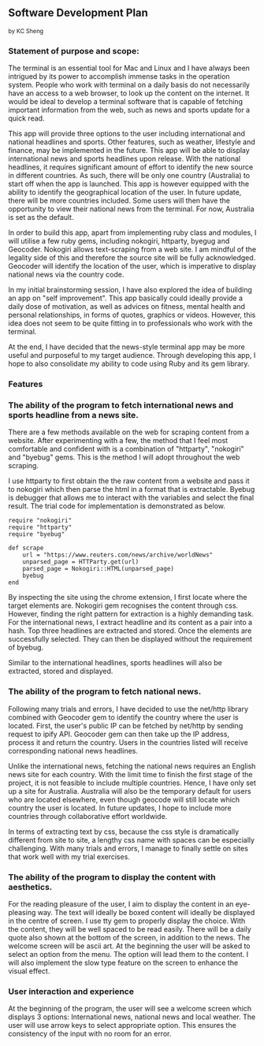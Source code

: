 ## Software Development Plan
<sub>by KC Sheng</sub>

### Statement of purpose and scope:
The terminal is an essential tool for Mac and Linux and I have always been intrigued by its power to accomplish immense tasks in the operation system. People who work with terminal on a daily basis do not necessarily have an access to a web browser, to look up the content on the internet. It would be ideal to develop a terminal software that is capable of fetching important information from the web, such as news and sports update for a quick read.

This app will provide three options to the user including international and national headlines and sports. Other features, such as weather, lifestyle and finance, may be implemented in the future. This app will be able to display international news and sports headlines upon release. With the national headlines, it requires significant amount of effort to identify the new source in different countries. As such, there will be only one country (Australia) to start off when the app is launched. This app is however equipped with the ability to identify the geographical location of the user. In future update, there will be more countries included. Some users will then have the opportunity to view their national news from the terminal. For now, Australia is set as the default.

In order to build this app, apart from implementing ruby class and modules, I will utilise a few ruby gems, including nokogiri, httparty, byegug and Geocoder. Nokogiri allows text-scraping from a web site. I am mindful of the legality side of this and therefore the source site will be fully acknowledged. Geocoder will identify the location of the user, which is imperative to display national news via the country code.

In my initial brainstorming session, I have also explored the idea of building an app on "self improvement". This app basically could ideally provide a daily dose of motivation, as well as advices on fitness, mental health and personal relationships, in forms of quotes, graphics or videos. However, this idea does not seem to be quite fitting in to professionals who work with the terminal.

At the end, I have decided that the news-style terminal app may be more useful and purposeful to my target audience. Through developing this app, I hope to also consolidate my ability to code using Ruby and its gem library.

### Features

### The ability of the program to fetch international news and sports headline from a news site.
There are a few methods available on the web for scraping content from a website. After experimenting with a few, the method that I feel most comfortable and confident with is a combination of "httparty", "nokogiri" and "byebug" gems. This is the method I will adopt throughout the web scraping.

I use httparty to first obtain the the raw content from a website and pass it to nokogiri which then parse the html in a format that is extractable. Byebug is debugger that allows me to interact with the variables and select the final result. The trial code for implementation is demonstrated as below.

```
require "nokogiri"
require "httparty"
require "byebug"

def scrape
    url = "https://www.reuters.com/news/archive/worldNews"
    unparsed_page = HTTParty.get(url)
    parsed_page = Nokogiri::HTML(unparsed_page)    
    byebug
end
```

By inspecting the site using the chrome extension, I first locate where the target elements are. Nokogiri gem recognises the content through css. However, finding the right pattern for extraction is a highly demanding task. For the international news, I extract headline and its content as a pair into a hash. Top three headlines are extracted and stored. Once the elements are successfully selected. They can then be displayed without the requirement of byebug.

Similar to the international headlines, sports headlines will also be extracted, stored and displayed.

### The ability of the program to fetch national news.
Following many trials and errors, I have decided to use the net/http library combined with Geocoder gem to identify the country where the user is located. First, the user's public IP can be fetched by net/http by sending request to ipify API. Geocoder gem can then take up the IP address, process it and return the country. Users in the countries listed will receive corresponding national news headlines.

Unlike the international news, fetching the national news requires an English news site for each country. With the limit time to finish the first stage of the project, it is not feasible to include multiple countries. Hence, I have only set up a site for Australia. Australia will also be the temporary default for users who are located elsewhere, even though geocode will still locate which country the user is located. In future updates, I hope to include more countries through collaborative effort worldwide.

In terms of extracting text by css, because the css style is dramatically different from site to site, a lengthy css name with spaces can be especially challenging. With many trials and errors, I manage to finally settle on sites that work well with my trial exercises.
###

### The ability of the program to display the content with aesthetics.
For the reading pleasure of the user, I aim to display the content in an eye-pleasing way. The text will ideally be boxed content will ideally be displayed in the centre of screen. I use tty gem to properly display the choice. With the content, they will be well spaced to be read easily. There will be a daily quote also shown at the bottom of the screen, in addition to the news. The welcome screen will be ascii art. At the beginning the user will be asked to select an option from the menu. The option will lead them to the content. I will also implement the slow type feature on the screen to enhance the visual effect.

### User interaction and experience
At the beginning of the program, the user will see a welcome screen which displays 3 options: International news, national news and local weather. The user will use arrow keys to select appropriate option. This ensures the consistency of the input with no room for an error.
